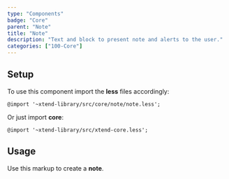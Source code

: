 ```yaml
---
type: "Components"
badge: "Core"
parent: "Note"
title: "Note"
description: "Text and block to present note and alerts to the user."
categories: ["100-Core"]
---
```


## Setup

To use this component import the **less** files accordingly:

```less
@import '~xtend-library/src/core/note/note.less';
```

Or just import **core**:

```less
@import '~xtend-library/src/xtend-core.less';
```

## Usage

Use this markup to create a **note**.

<script type="text/plain" class="language-markup">
  <div class="note note--default">
    <!-- content -->
  </div>
</script>
